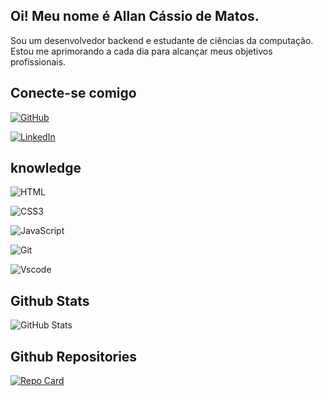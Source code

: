 ## Oi! Meu nome é Allan Cássio de Matos.

Sou um desenvolvedor backend e estudante de ciências da computação. Estou me aprimorando a cada dia para alcançar meus objetivos profissionais.

## Conecte-se comigo
[![GitHub](https://img.shields.io/badge/GitHub-100000?style=for-the-badge&logo=github&logoColor=white)](https://github.com/cassio202021041)

[![LinkedIn](https://img.shields.io/badge/LinkedIn-0077B5?style=for-the-badge&logo=linkedin&logoColor=white)]([www.linkedin.com/in/allancassiomatos](https://www.linkedin.com/in/cassiodf-moreira-ti/)(https://github.com/digitalinnovationone/dio-lab-open-source/files/15396529/CASSIO.MOREIRA.DE.SOUZA.pdf))



## knowledge



![HTML](https://img.shields.io/badge/HTML5-E34F26?style=for-the-badge&logo=html5&logoColor=white)

![CSS3](https://img.shields.io/badge/CSS3-1572B6?style=for-the-badge&logo=css3&logoColor=white)

![JavaScript](https://img.shields.io/badge/JavaScript-F7DF1E?style=for-the-badge&logo=javascript&logoColor=black)


![Git](https://img.shields.io/badge/GIT-E44C30?style=for-the-badge&logo=git&logoColor=white)


![Vscode](https://img.shields.io/badge/Vscode-007ACC?style=for-the-badge&logo=visual-studio-code&logoColor=white)

## Github Stats

![GitHub Stats](https://github-readme-stats.vercel.app/api?username=cassio202021041&theme=transparent&bg_color=000&border_color=30A3DC&show_icons=true&icon_color=30A3DC&title_color=E94D5F&text_color=FFF)

## Github Repositories

[![Repo Card](https://github-readme-stats.vercel.app/api/pin/?username=cassio202021041&repo=https://https://github.com/cassio202021041&bg_color=000&border_color=30A3DC&show_icons=true&icon_color=30A3DC&title_color=E94D5F&text_color=FFF)](https://https://github.com/cassio202021041)